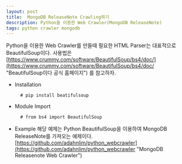 ```yaml
---	
layout: post
title:  MongoDB ReleaseNote Crawling하기
description: Python을 이용한 Web Crawler(MongoDB ReleaseNote) 
tags: python crawler mongodb
---
```


Python을 이용한 Web Crawler를 만들때 필요한 HTML Parser는 대표적으로 BeautifulSoup이다.
사용법은 [https://www.crummy.com/software/BeautifulSoup/bs4/doc/](https://www.crummy.com/software/BeautifulSoup/bs4/doc/ "BeautifulSoup이다 공식 홈페이지") 를 참고하자.  
- Installation
  
		# pip install beatifulsoup

- Module Import

		# from bs4 import BeautifulSoup


- Example
	해당 예제는 Python BeautifulSoup을 이용하여 MongoDB ReleaseNote를 가져오는 예제이다.
	[https://github.com/adahnlim/python_webcrawler](https://github.com/adahnlim/python_webcrawler "MongoDB Releasenote Web Crawler")